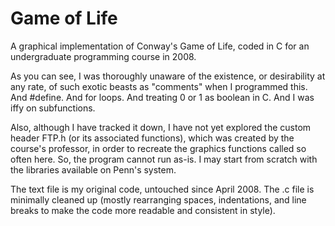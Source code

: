 # Game of Life

A graphical implementation of Conway's Game of Life, coded in C for an undergraduate programming course in 2008.

As you can see, I was thoroughly unaware of the existence, or desirability at any rate, of such exotic beasts as "comments" when I programmed this. And #define. And for loops. And treating 0 or 1 as boolean in C. And I was iffy on subfunctions.

Also, although I have tracked it down, I have not yet explored the custom header FTP.h (or its associated functions), which was created by the course's professor, in order to recreate the graphics functions called so often here. So, the program cannot run as-is. I may start from scratch with the libraries available on Penn's system.

The text file is my original code, untouched since April 2008. The .c file is minimally cleaned up (mostly rearranging spaces, indentations, and line breaks to make the code more readable and consistent in style).
